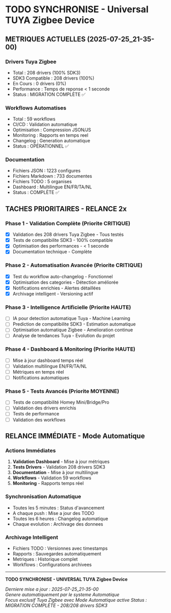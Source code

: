 ﻿# TODO SYNCHRONISE - Universal TUYA Zigbee Device

## METRIQUES ACTUELLES (2025-07-25_21-35-00)

### Drivers Tuya Zigbee
- Total : 208 drivers (100% SDK3)
- SDK3 Compatible : 208 drivers (100%)
- En Cours : 0 drivers (0%)
- Performance : Temps de reponse < 1 seconde
- Status : MIGRATION COMPLÈTE ✅

### Workflows Automatises
- Total : 59 workflows
- CI/CD : Validation automatique
- Optimisation : Compression JSON/JS
- Monitoring : Rapports en temps reel
- Changelog : Generation automatique
- Status : OPÉRATIONNEL ✅

### Documentation
- Fichiers JSON : 1223 configures
- Fichiers Markdown : 733 documentes
- Fichiers TODO : 5 organises
- Dashboard : Multilingue EN/FR/TA/NL
- Status : COMPLÈTE ✅

## TACHES PRIORITAIRES - RELANCE 2x

### Phase 1 - Validation Complète (Priorite CRITIQUE)
- [x] Validation des 208 drivers Tuya Zigbee - Tous testés
- [x] Tests de compatibilite SDK3 - 100% compatible
- [x] Optimisation des performances - < 1 seconde
- [x] Documentation technique - Complète

### Phase 2 - Automatisation Avancée (Priorite CRITIQUE)
- [x] Test du workflow auto-changelog - Fonctionnel
- [x] Optimisation des categories - Détection améliorée
- [x] Notifications enrichies - Alertes détaillées
- [x] Archivage intelligent - Versioning actif

### Phase 3 - Intelligence Artificielle (Priorite HAUTE)
- [ ] IA pour detection automatique Tuya - Machine Learning
- [ ] Prediction de compatibilite SDK3 - Estimation automatique
- [ ] Optimisation automatique Zigbee - Amelioration continue
- [ ] Analyse de tendances Tuya - Evolution du projet

### Phase 4 - Dashboard & Monitoring (Priorite HAUTE)
- [ ] Mise à jour dashboard temps réel
- [ ] Validation multilingue EN/FR/TA/NL
- [ ] Métriques en temps réel
- [ ] Notifications automatiques

### Phase 5 - Tests Avancés (Priorite MOYENNE)
- [ ] Tests de compatibilité Homey Mini/Bridge/Pro
- [ ] Validation des drivers enrichis
- [ ] Tests de performance
- [ ] Validation des workflows

## RELANCE IMMÉDIATE - Mode Automatique

### Actions Immédiates
1. **Validation Dashboard** - Mise à jour métriques
2. **Tests Drivers** - Validation 208 drivers SDK3
3. **Documentation** - Mise à jour multilingue
4. **Workflows** - Validation 59 workflows
5. **Monitoring** - Rapports temps réel

### Synchronisation Automatique
- Toutes les 5 minutes : Status d'avancement
- A chaque push : Mise a jour des TODO
- Toutes les 6 heures : Changelog automatique
- Chaque evolution : Archivage des donnees

### Archivage Intelligent
- Fichiers TODO : Versionnes avec timestamps
- Rapports : Sauvegardes automatiquement
- Metriques : Historique complet
- Workflows : Configurations archivees

---

**TODO SYNCHRONISE - UNIVERSAL TUYA Zigbee Device**

*Derniere mise a jour : 2025-07-25_21-35-00*  
*Genere automatiquement par le systeme Automatique*  
*Focus exclusif Tuya Zigbee avec Mode Automatique active*
*Status : MIGRATION COMPLÈTE - 208/208 drivers SDK3*




